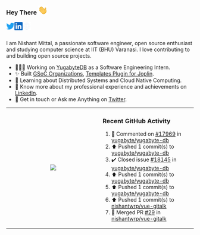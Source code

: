 ### Hey There <img src="./assets/wave.gif" width="25px">
<a href="http://urls.nishantwrp.com/github-to-twitter" target="_blank">
  <img align="left" alt="Nishant's Twitter" width="22px" src="./assets/twitter.svg" />
</a>
<a href="http://urls.nishantwrp.com/github-to-linkedin" target="_blank">
  <img align="left" alt="Nishant's LinkedIn" width="22px" src="./assets/linkedin.svg" />
</a>
<a href="http://urls.nishantwrp.com/github-to-site" target="_blank">
  <img align="left" alt="Nishant's Site" width="22px" src="./assets/globe.svg" />
</a>
<br /><br />

I am Nishant Mittal, a passionate software engineer, open source enthusiast and studying computer science at IIT (BHU) Varanasi. I love contributing to and building open source projects.

- 👨🏽‍💻 Working on [YugabyteDB](https://www.github.com/yugabyte) as a Software Engineering Intern.
- ✨ Built [GSoC Organizations](https://www.gsocorganizations.dev/), [Templates Plugin for Joplin](https://github.com/joplin/plugin-templates).
- 🌱 Learning about Distributed Systems and Cloud Native Computing.
- 🚀 Know more about my professional experience and achievements on [LinkedIn](http://urls.nishantwrp.com/github-to-linkedin).
- 💬 Get in touch or Ask me Anything on [Twitter](http://urls.nishantwrp.com/github-to-twitter).

<table><tr>
<td valign="center" width="50%"><div align="center">

<a href="http://urls.nishantwrp.com/github-to-twitter"><img src="https://gtce.itsvg.in/api?username=nishantwrp&theme=transparent&response=true&border=false&time=true&icon=default" style="height:100%"/></a>

</div></td>

<td valign="top" width="50%">

### Recent GitHub Activity
<!--RECENT_ACTIVITY:start-->
1. 💬 Commented on [#17969](https://github.com/yugabyte/yugabyte-db/issues/17969#issuecomment-1635624500) in [yugabyte/yugabyte-db](https://github.com/yugabyte/yugabyte-db)<br>
2. ⬆️ Pushed 1 commit(s) to [yugabyte/yugabyte-db](https://github.com/yugabyte/yugabyte-db)<br>
3. ✔️ Closed issue [#18145](https://github.com/yugabyte/yugabyte-db/issues/18145) in [yugabyte/yugabyte-db](https://github.com/yugabyte/yugabyte-db)<br>
4. ⬆️ Pushed 1 commit(s) to [yugabyte/yugabyte-db](https://github.com/yugabyte/yugabyte-db)<br>
5. ⬆️ Pushed 1 commit(s) to [yugabyte/yugabyte-db](https://github.com/yugabyte/yugabyte-db)<br>
6. ⬆️ Pushed 1 commit(s) to [nishantwrp/vue-gitalk](https://github.com/nishantwrp/vue-gitalk)<br>
7. 🎉 Merged PR [#29](https://github.com/nishantwrp/vue-gitalk/pull/29) in [nishantwrp/vue-gitalk](https://github.com/nishantwrp/vue-gitalk)<br>
<!--RECENT_ACTIVITY:end-->

</td>
</tr></table>
